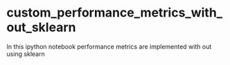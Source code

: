 # custom_performance_metrics_with_out_sklearn


In this ipython notebook performance metrics are implemented with out using sklearn

